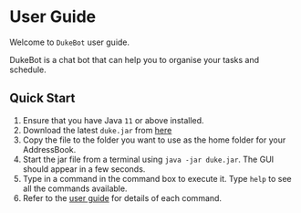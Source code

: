 # User Guide

Welcome to `DukeBot` user guide. 


DukeBot is a chat bot that can help you to organise your tasks and schedule.

## Quick Start

1. Ensure that you have Java `11` or above installed.
2. Download the latest `duke.jar` from [here]()
3. Copy the file to the folder you want to use as the home folder for your AddressBook.
4. Start the jar file from a terminal using `java -jar duke.jar`. The GUI should appear in a few seconds.
5. Type in a command in the command box to execute it. Type `help` to see all the commands available.
6. Refer to the [user guide]() for details of each command.
